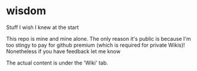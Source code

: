 # wisdom
Stuff I wish I knew at the start

This repo is mine and mine alone. The only reason it's public is because I'm too stingy to pay for github premium (which is required for private Wikis)! Nonetheless if you have feedback let me know

The actual content is under the 'Wiki' tab.
